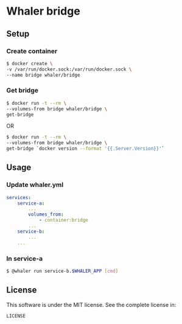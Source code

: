 # Whaler bridge

## Setup

### Create container

```sh
$ docker create \
-v /var/run/docker.sock:/var/run/docker.sock \
--name bridge whaler/bridge
```

### Get bridge

```sh
$ docker run -t --rm \
--volumes-from bridge whaler/bridge \
get-bridge
```

OR

```sh
$ docker run -t --rm \
--volumes-from bridge whaler/bridge \
get-bridge `docker version --format '{{.Server.Version}}'`
```

## Usage

### Update whaler.yml

```yaml
services:
    service-a:
        ...
        volumes_from:
            - container:bridge
        ...
    service-b:
        ...
    ...
```

### In service-a

```sh
$ @whaler run service-b.$WHALER_APP [cmd]
```

## License

This software is under the MIT license. See the complete license in:

```
LICENSE
```
